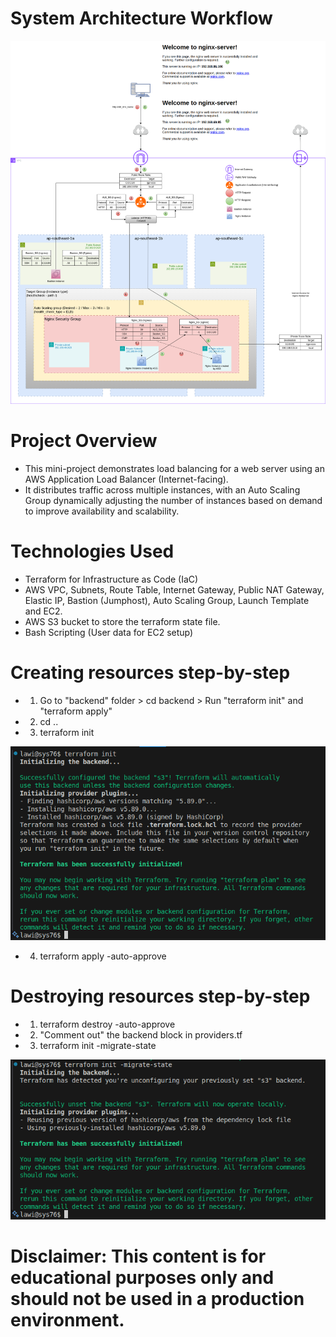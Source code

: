 # System Architecture Workflow

![image alt](https://github.com/minlawi/auto-scaling-nginx-alb-terraform/blob/9f95b77985297c3e9e77602c896c895d2d9c9686/private-nginx-alb-workflow.drawio.png)

# Project Overview
* This mini-project demonstrates load balancing for a web server using an AWS Application Load Balancer (Internet-facing). 
* It distributes traffic across multiple instances, with an Auto Scaling Group dynamically adjusting the number of instances based on demand to improve availability and scalability.

# Technologies Used
 * Terraform for Infrastructure as Code (IaC)
 * AWS VPC, Subnets, Route Table, Internet Gateway, Public NAT Gateway, Elastic IP, Bastion (Jumphost), Auto Scaling Group, Launch Template and EC2.
 * AWS S3 bucket to store the terraform state file.
 * Bash Scripting (User data for EC2 setup)

# Creating resources step-by-step

* 1. Go to "backend" folder > cd backend > Run "terraform init" and "terraform apply"
* 2. cd ..
* 3. terraform init

![image alt](https://github.com/minlawi/auto-scaling-nginx-alb-terraform/blob/44e3e40e07df71ece2ee64868817e7332c26cf29/terraform%20init.png)

* 4. terraform apply -auto-approve

# Destroying resources step-by-step

* 1. terraform destroy -auto-approve
* 2. "Comment out" the backend block in providers.tf
* 3. terraform init -migrate-state

![image alt](https://github.com/minlawi/auto-scaling-nginx-alb-terraform/blob/f9e49ebe4f79315a47ed06c00e9321a2e443402b/Screenshot%20from%202025-03-08%2019-40-57.png)

 # Disclaimer: This content is for educational purposes only and should not be used in a production environment.